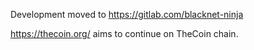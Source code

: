 Development moved to https://gitlab.com/blacknet-ninja

https://thecoin.org/ aims to continue on TheCoin chain.
